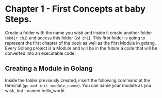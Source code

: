 # Chapter 1 - First Concepts at baby Steps.

Create a folder with the name you wish and inside it create another folder (`mkdir ch1`) and access this folder (`cd ch1`).
This first folder is going to represent the first chapter of the book as well as the first Module in golang.
Every Golang project is a Module and will be in the future a code that will be converted into an executable code.

## Creating a Module in Golang

Inside the folder previously created, insert the following command at the terminal (`go mod init <module_name>`). You can name your module as you wish, but I named hello_world.

